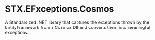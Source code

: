 # STX.EFxceptions.Cosmos
A Standardized .NET library that captures the exceptions thrown by the EntityFramework from a Cosmos DB and converts them into meaningful exceptions...

